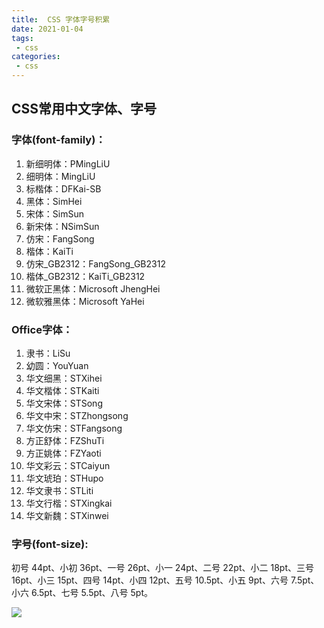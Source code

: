 ```yaml
---
title:  CSS 字体字号积累
date: 2021-01-04
tags:
 - css
categories: 
 - css
---
```


## CSS常用中文字体、字号

### 字体(font-family)：

1. 新细明体：PMingLiU 
2. 细明体：MingLiU 
3. 标楷体：DFKai-SB 
4. 黑体：SimHei 
5. 宋体：SimSun 
6. 新宋体：NSimSun 
7. 仿宋：FangSong 
8. 楷体：KaiTi 
9. 仿宋_GB2312：FangSong_GB2312 
10. 楷体_GB2312：KaiTi_GB2312 
11. 微软正黑体：Microsoft JhengHei 
12. 微软雅黑体：Microsoft YaHei 



### Office字体： 
1. 隶书：LiSu 
2. 幼圆：YouYuan 
3. 华文细黑：STXihei 
4. 华文楷体：STKaiti 
5. 华文宋体：STSong 
6. 华文中宋：STZhongsong 
7. 华文仿宋：STFangsong 
8. 方正舒体：FZShuTi 
9. 方正姚体：FZYaoti 
10. 华文彩云：STCaiyun 
11. 华文琥珀：STHupo 
12. 华文隶书：STLiti 
13. 华文行楷：STXingkai 
14. 华文新魏：STXinwei 

### 字号(font-size):

初号 44pt、小初 36pt、一号 26pt、小一 24pt、二号 22pt、小二 18pt、三号 16pt、小三 15pt、四号 14pt、小四 12pt、五号 10.5pt、小五 9pt、六号 7.5pt、小六 6.5pt、七号 5.5pt、八号 5pt。

![](https://gitee.com/Sweny/images/raw/master/img/20210104143233.png)

